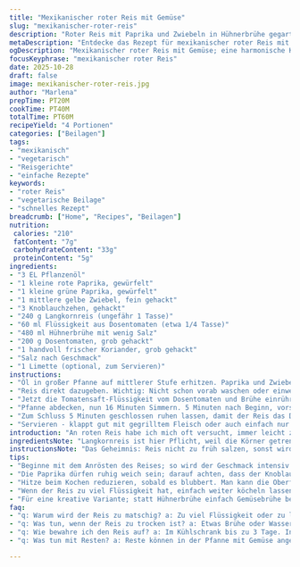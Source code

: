 ```yaml
---
title: "Mexikanischer roter Reis mit Gemüse"
slug: "mexikanischer-roter-reis"
description: "Roter Reis mit Paprika und Zwiebeln in Hühnerbrühe gegart. Gekreuzt mit frischem Koriander und Dosentomaten. Raffinierte Technik: Reis unmittelbar anrösten für leichte Nussigkeit, Flüssigkeit dosiert und genau beobachtet. Die Garzeit variiert je nach Pfanne und Hitze; Beobachtung des Flüssigkeitsstands wichtiger als Uhr. Mit grünem Paprika für frische Bitternoten und rotem für Süße. Knoblauch in der Pfanne leicht gebräunt, nicht verbrannt. Entscheidende Technik: Reis vor Abdecken mal mit Gabel auflockern, damit Dampf zirkulieren kann. Perfekt als Beilage oder leichtes Hauptgericht mit Limettenschnitz."
metaDescription: "Entdecke das Rezept für mexikanischer roter Reis mit Gemüse; aromatisch und perfekt gewürzt. Ein Genuss für jeden Tisch."
ogDescription: "Mexikanischer roter Reis mit Gemüse; eine harmonische Komposition aus Paprika, Koriander und Tomaten."
focusKeyphrase: "mexikanischer roter Reis"
date: 2025-10-28
draft: false
image: mexikanischer-roter-reis.jpg
author: "Marlena"
prepTime: PT20M
cookTime: PT40M
totalTime: PT60M
recipeYield: "4 Portionen"
categories: ["Beilagen"]
tags:
- "mexikanisch"
- "vegetarisch"
- "Reisgerichte"
- "einfache Rezepte"
keywords:
- "roter Reis"
- "vegetarische Beilage"
- "schnelles Rezept"
breadcrumb: ["Home", "Recipes", "Beilagen"]
nutrition: 
 calories: "210"
 fatContent: "7g"
 carbohydrateContent: "33g"
 proteinContent: "5g"
ingredients:
- "3 EL Pflanzenöl"
- "1 kleine rote Paprika, gewürfelt"
- "1 kleine grüne Paprika, gewürfelt"
- "1 mittlere gelbe Zwiebel, fein gehackt"
- "3 Knoblauchzehen, gehackt"
- "240 g Langkornreis (ungefähr 1 Tasse)"
- "60 ml Flüssigkeit aus Dosentomaten (etwa 1/4 Tasse)"
- "480 ml Hühnerbrühe mit wenig Salz"
- "200 g Dosentomaten, grob gehackt"
- "1 handvoll frischer Koriander, grob gehackt"
- "Salz nach Geschmack"
- "1 Limette (optional, zum Servieren)"
instructions:
- "Öl in großer Pfanne auf mittlerer Stufe erhitzen. Paprika und Zwiebeln hinzugeben. Langsam anschwitzen, bis alles weich wirkt, etwa 6 Minuten. Knoblauch ganz am Ende kurz mit anbraten, bis er duftet, aber nicht braun wird."
- "Reis direkt dazugeben. Wichtig: Nicht schon vorab waschen oder einweichen, um volle Stärke und Röstaromen zu bekommen. Reiskörner unter Rühren anschwitzen, bis sie leicht goldfarben sind; etwa 4 Minuten. Der Geruch soll leicht nussig werden."
- "Jetzt die Tomatensaft-Flüssigkeit vom Dosentomaten und Brühe einrühren. Aufkochen lassen – Bläschen an der Oberfläche sehen, leichter Dampf steigt auf. Hier schon salzen, aber vorsichtig. Hitze sofort runterschalten, so dass die Oberfläche nur noch sachte wallt."
- "Pfanne abdecken, nun 16 Minuten Simmern. 5 Minuten nach Beginn, vorsichtig mit Gabel lockern – Reis sollte sich leicht trennen, aber nicht trocken sein. Falls noch viel Flüssigkeit, weiter kochen lassen bis fast alles absorbiert ist, maximal auf 21 Minuten erhöhen."
- "Zum Schluss 5 Minuten geschlossen ruhen lassen, damit der Reis das Dampfen vollendet. Deckel erst dann abnehmen. Tomatenstücke und Koriander unterheben. Abschmecken – manchmal braucht es noch einen kleinen Spritzer Limette für Frische."
- "Servieren - klappt gut mit gegrilltem Fleisch oder auch einfach nur so. Wenn keine Hühnerbrühe da, passt Gemüsebrühe oder Wasser mit einem Schuss Sojasauce für Umami. Statt Koriander probiere ich auch Petersilie, wenn man skeptisch ist."
introduction: "An roten Reis habe ich mich oft versucht, immer leicht zu muffeln geraten – zu matschig, zu fad, zu gekocht. Mal mehr Brühe, mal weniger, mal länger gerührt, mal komplett liegen gelassen – vieles fließt zusammen. Die Balance liegt darin, den Reis vor dem Garen richtig anzurösten, nie mit zu viel Flüssigkeit, aber auch nicht zu trocken. Paprika geben die nötige Frische und verschiedene süße oder bittere Noten. Gehackte Dosentomaten fügen Textur und Säure hinzu. Koriander bringt Leben, Limette den Abschlussschliff. Timing nicht stur, sondern gefühlvoll mit Gabel testen. Lernen, wann der Reis noch feucht, aber nicht schwammig sein sollte – das hat mich zum Routineding gemacht."
ingredientsNote: "Langkornreis ist hier Pflicht, weil die Körner getrennt bleiben. Keine Lust auf Klebereis oder Rundkorn; der wird matschig. Statt roter Paprika geht auch orange oder sogar etwas frische Tomate – für Süße. Zum Anbraten eignet sich neutrales Olivenöl, aber ich bevorzuge Sonnenblumenöl wegen Hitze und neutralem Geschmack. Knoblauch immer zum Schluss, sonst bitter. Koriander optional, für Skeptiker. Notfalls gefrorener Koriander, den zum Schluss einrühren, keine Ausrede. Brühe bitte osteingestellt: Zuviel Salz killt das feine Aroma. Flüssigkeit von Dosentomaten gibt Würze – wegkippen nicht nötig. Wer mag, ersetzt Hühnchenbrühe durch Gemüsebrühe, funktioniert überraschend gut."
instructionsNote: "Das Geheimnis: Reis nicht zu früh salzen, sonst wird er zäh. Öl braucht Hitze, aber zu heiß verbrennt Knoblauch schnell. Reiskörner einzeln anbraten, das ist Arbeit, aber lohnt. Beobachte kleine Bläschen bei kochender Flüssigkeit – zu viel Hitze, du kannst schlecht dampfen kochen, zu wenig wird zäh. Deckel gut abdichten, aber nach 5 Minuten lockern, um Staufeuchte zu vermeiden. Ruhen lassen nach Garen ist keine Faulheit, sondern Prozess für Lockerheit. Oft mache ich die Gemüsewürfel minimal kleiner, dann schmilzt alles besser zusammen. Gemütliche Geduld, keine Eile. Manchmal lasse ich Reis mit einem sauberen Tuch unter dem Deckel besser dämpfen, wenn Pfanne kein perfektes Siegel hat. Klecker keine Brühe weg, lieber später etwas nachgießen, wenn Reis hart geblieben ist."
tips:
- "Beginne mit dem Anrösten des Reises; so wird der Geschmack intensiv. Achte darauf, dass die Körner goldbraun werden. Kein Wasser einfüllen, sonst fehlen die Röstaromen. Das ist entscheidend für einen gelungenen Reis."
- "Die Paprika dürfen ruhig weich sein; darauf achten, dass der Knoblauch nicht anbrennt. Sonst wird die ganze Mischung bitter. Am besten erst ganz zum Schluss hinzugeben; dann bleibt der Geschmack frisch und intensiv."
- "Hitze beim Kochen reduzieren, sobald es blubbert. Man kann die Oberflächenbläschen beobachten. Zu hohe Hitze macht den Reis klebrig. Lieber sachte kochen, dann bleibt der Reis locker und verteilt die Aromen gut."
- "Wenn der Reis zu viel Flüssigkeit hat, einfach weiter köcheln lassen. Maximal bis 21 Minuten. Dabei immer wieder mit der Gabel auflockern. Nach dem Garen den Reis ruhen lassen; das hilft, die richtige Textur zu erreichen. Geduld ist hier wichtig."
- "Für eine kreative Variante; statt Hühnerbrühe einfach Gemüsebrühe benutzen. Das passt überraschend gut. Wenn kein frischer Koriander da ist, gefrorenen verwenden. Immer noch ein guter Geschmack, dafür aber weniger Aufwand."
faq:
- "q: Warum wird der Reis zu matschig? a: Zu viel Flüssigkeit oder zu lang gekocht. Achte auf die Kochzeit; nicht über 21 Minuten. Gabelrunterlockern nach 5 Minuten."
- "q: Was tun, wenn der Reis zu trocken ist? a: Etwas Brühe oder Wasser hinzufügen. Aber vorher mit der Gabel auflockern. Immer feucht halten, nicht schwammig. Timing ist hier entscheidend."
- "q: Wie bewahre ich den Reis auf? a: Im Kühlschrank bis zu 3 Tage. In einem luftdichten Behälter. Wieder erhitzen mit ein bisschen Wasser. Kann auch eingefroren werden; dann gut wieder aufwärmen."
- "q: Was tun mit Resten? a: Reste können in der Pfanne mit Gemüse angebraten werden. Oder als Füllung für Wraps. Vielleicht mit etwas Käse, um es zu verfeinern."

---
```

